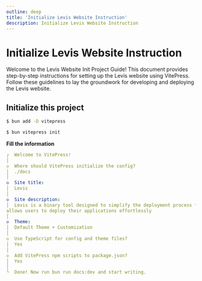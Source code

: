 ```yaml
---
outline: deep
title: 'Initialize Levis Website Instruction'
description: Initialize Levis Website Instruction
---
```


# Initialize Levis Website Instruction
Welcome to the Levis Website Init Project Guide! This document provides step-by-step instructions for setting up the Levis website using VitePress. Follow these guidelines to lay the groundwork for developing and deploying the Levis website.


## Initialize this project
```bash
$ bun add -D vitepress
```

```bash
$ bun vitepress init
```

**Fill the information**
```yaml
┌  Welcome to VitePress!
│
◇  Where should VitePress initialize the config?
│  ./docs
│
◇  Site title:
│  Levis
│
◇  Site description:
│  Levis is a binary tool designed to simplify the deployment process for users who don’t need to focus on the complexities of Kubernetes objects. Levis
allows users to deploy their applications effortlessly
│
◇  Theme:
│  Default Theme + Customization
│
◇  Use TypeScript for config and theme files?
│  Yes
│
◇  Add VitePress npm scripts to package.json?
│  Yes
│
└  Done! Now run bun run docs:dev and start writing.
```
